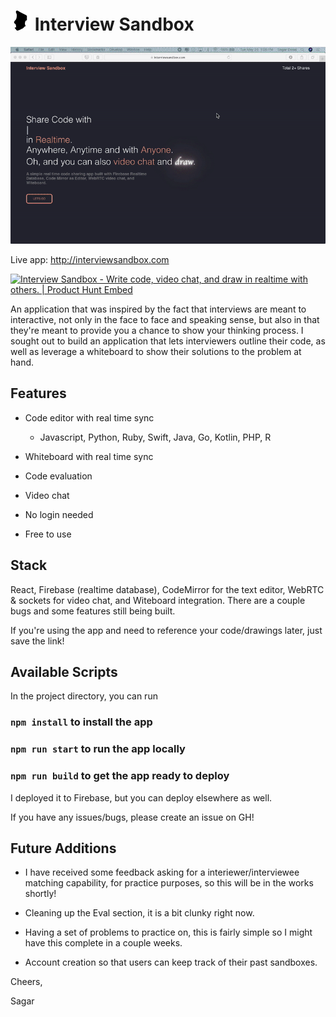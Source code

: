# ![Chad](./client/public/chad.png) Interview Sandbox

![Flow](./client/public/Final.gif)

Live app: http://interviewsandbox.com

<a href="https://www.producthunt.com/posts/interview-sandbox?utm_source=badge-featured&utm_medium=badge&utm_souce=badge-interview-sandbox" target="_blank"><img src="https://api.producthunt.com/widgets/embed-image/v1/featured.svg?post_id=203837&theme=light" alt="Interview Sandbox - Write code, video chat, and draw in realtime with others. | Product Hunt Embed" style="width: 250px; height: 54px;" width="250px" height="54px" /></a>

An application that was inspired by the fact that interviews are meant to interactive, not only in the face to face and speaking sense, but also in that they're meant to provide you a chance to show your thinking process. I sought out to build an application that lets interviewers outline their code, as well as leverage a whiteboard to show their solutions to the problem at hand.

## Features

- Code editor with real time sync

  - Javascript, Python, Ruby, Swift, Java, Go, Kotlin, PHP, R

- Whiteboard with real time sync
- Code evaluation
- Video chat
- No login needed
- Free to use

## Stack

React, Firebase (realtime database), CodeMirror for the text editor, WebRTC & sockets for video chat, and Witeboard integration. There are a couple bugs and some features still being built.

If you're using the app and need to reference your code/drawings later, just save the link!

## Available Scripts

In the project directory, you can run

### `npm install` to install the app

### `npm run start` to run the app locally

### `npm run build` to get the app ready to deploy

I deployed it to Firebase, but you can deploy elsewhere as well.

If you have any issues/bugs, please create an issue on GH!

## Future Additions

- I have received some feedback asking for a interiewer/interviewee matching capability, for practice purposes, so this will be in the works shortly!

- Cleaning up the Eval section, it is a bit clunky right now.

- Having a set of problems to practice on, this is fairly simple so I might have this complete in a couple weeks.

- Account creation so that users can keep track of their past sandboxes.

Cheers,

Sagar
